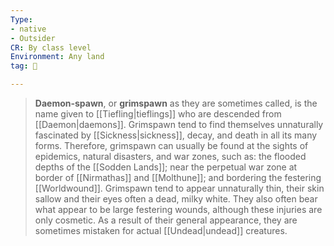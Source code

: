 ```yaml
---
Type:
- native
- Outsider
CR: By class level
Environment: Any land
tag: 👹

---
```


> **Daemon-spawn**, or **grimspawn** as they are sometimes called, is the name given to [[Tiefling|tieflings]] who are descended from [[Daemon|daemons]]. Grimspawn tend to find themselves unnaturally fascinated by [[Sickness|sickness]], decay, and death in all its many forms. Therefore, grimspawn can usually be found at the sights of epidemics, natural disasters, and war zones, such as: the flooded depths of the [[Sodden Lands]]; near the perpetual war zone at border of [[Nirmathas]] and [[Molthune]]; and bordering the festering [[Worldwound]]. Grimspawn tend to appear unnaturally thin, their skin sallow and their eyes often a dead, milky white. They also often bear what appear to be large festering wounds, although these injuries are only cosmetic. As a result of their general appearance, they are sometimes mistaken for actual [[Undead|undead]] creatures.








